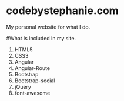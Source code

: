 # codebystephanie.com
My personal website for what I do.

#What is included in my site.

1. HTML5
1. CSS3
1. Angular
1. Angular-Route
1. Bootstrap
1. Bootstrap-social
1. jQuery
1. font-awesome